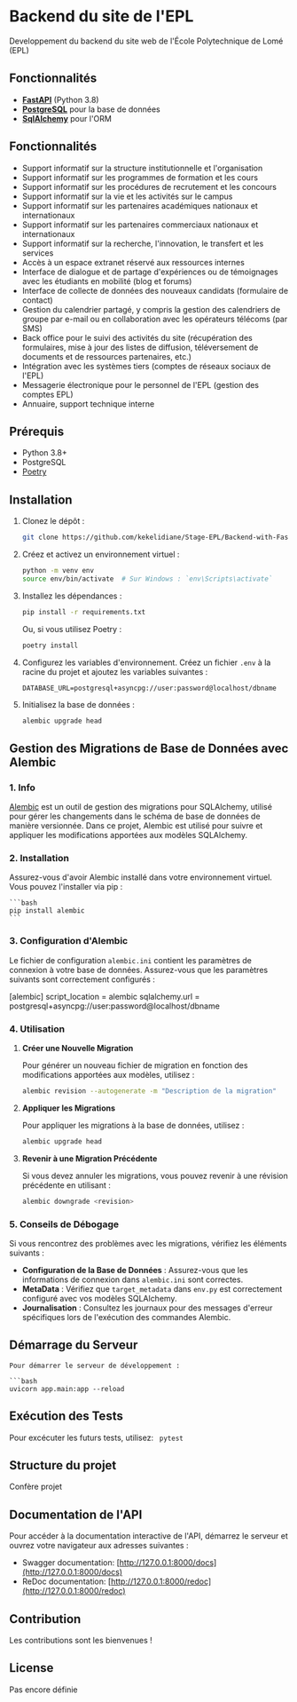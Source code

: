 # Backend du site de l'EPL

Developpement du backend du site web de l'École Polytechnique de Lomé (EPL)

## Fonctionnalités

- **[FastAPI](https://fastapi.tiangolo.com/)** (Python 3.8)
- **[PostgreSQL](https://www.postgresql.org/)** pour la base de données
- **[SqlAlchemy](https://www.sqlalchemy.org/)** pour l'ORM

## Fonctionnalités

- Support informatif sur la structure institutionnelle et l'organisation
- Support informatif sur les programmes de formation et les cours
- Support informatif sur les procédures de recrutement et les concours
- Support informatif sur la vie et les activités sur le campus
- Support informatif sur les partenaires académiques nationaux et internationaux
- Support informatif sur les partenaires commerciaux nationaux et internationaux
- Support informatif sur la recherche, l'innovation, le transfert et les services
- Accès à un espace extranet réservé aux ressources internes
- Interface de dialogue et de partage d'expériences ou de témoignages avec les étudiants en mobilité (blog et forums)
- Interface de collecte de données des nouveaux candidats (formulaire de contact)
- Gestion du calendrier partagé, y compris la gestion des calendriers de groupe par e-mail ou en collaboration avec les opérateurs télécoms (par SMS)
- Back office pour le suivi des activités du site (récupération des formulaires, mise à jour des listes de diffusion, téléversement de documents et de ressources partenaires, etc.)
- Intégration avec les systèmes tiers (comptes de réseaux sociaux de l'EPL)
- Messagerie électronique pour le personnel de l'EPL (gestion des comptes EPL)
- Annuaire, support technique interne

## Prérequis

- Python 3.8+
- PostgreSQL
- [Poetry](https://python-poetry.org/)

## Installation

1. Clonez le dépôt :
    ```sh
    git clone https://github.com/kekelidiane/Stage-EPL/Backend-with-FastAPI.git
    ```

2. Créez et activez un environnement virtuel :
    ```sh
    python -m venv env
    source env/bin/activate  # Sur Windows : `env\Scripts\activate`
    ```

3. Installez les dépendances :
    ```sh
    pip install -r requirements.txt
    ```
    Ou, si vous utilisez Poetry :
    ```sh
    poetry install
    ```

4. Configurez les variables d'environnement. Créez un fichier `.env` à la racine du projet et ajoutez les variables suivantes :
    ```env
    DATABASE_URL=postgresql+asyncpg://user:password@localhost/dbname
    ```

5. Initialisez la base de données :
    ```sh
    alembic upgrade head
    ```

## Gestion des Migrations de Base de Données avec Alembic

### 1. **Info**

[Alembic](https://alembic.sqlalchemy.org/en/latest/) est un outil de gestion des migrations pour SQLAlchemy, utilisé pour gérer les changements dans le schéma de base de données de manière versionnée. Dans ce projet, Alembic est utilisé pour suivre et appliquer les modifications apportées aux modèles SQLAlchemy.

### 2. **Installation**

Assurez-vous d'avoir Alembic installé dans votre environnement virtuel. Vous pouvez l'installer via pip :

    ```bash
    pip install alembic
    ```	

### 3. **Configuration d'Alembic**

Le fichier de configuration `alembic.ini` contient les paramètres de connexion à votre base de données. Assurez-vous que les paramètres suivants sont correctement configurés :

   [alembic]
   script_location = alembic
   sqlalchemy.url = postgresql+asyncpg://user:password@localhost/dbname

### 4. **Utilisation**

1. **Créer une Nouvelle Migration**

   Pour générer un nouveau fichier de migration en fonction des modifications apportées aux modèles, utilisez :

   ```bash
   alembic revision --autogenerate -m "Description de la migration"

2. **Appliquer les Migrations**

    Pour appliquer les migrations à la base de données, utilisez :

    ```bash
    alembic upgrade head

3. **Revenir à une Migration Précédente**

    Si vous devez annuler les migrations, vous pouvez revenir à une révision précédente en utilisant :

    ```bash
    alembic downgrade <revision>

### 5. **Conseils de Débogage**
Si vous rencontrez des problèmes avec les migrations, vérifiez les éléments suivants :

- **Configuration de la Base de Données** : Assurez-vous que les informations de connexion dans `alembic.ini` sont correctes.
- **MetaData** : Vérifiez que `target_metadata` dans `env.py` est correctement configuré avec vos modèles SQLAlchemy.
- **Journalisation** : Consultez les journaux pour des messages d'erreur spécifiques lors de l'exécution des commandes Alembic.


## Démarrage du Serveur
    Pour démarrer le serveur de développement :
    
    ```bash
    uvicorn app.main:app --reload

## Exécution des Tests

Pour excécuter les futurs tests, utilisez:
    ``` 
    pytest
    ```

## Structure du projet

Confère projet

## Documentation de l'API
Pour accéder à la documentation interactive de l'API, démarrez le serveur et ouvrez votre navigateur aux adresses suivantes :

- Swagger documentation: [http://127.0.0.1:8000/docs](http://127.0.0.1:8000/docs)
- ReDoc documentation: [http://127.0.0.1:8000/redoc](http://127.0.0.1:8000/redoc)

## Contribution

Les contributions sont les bienvenues !

## License

Pas encore définie